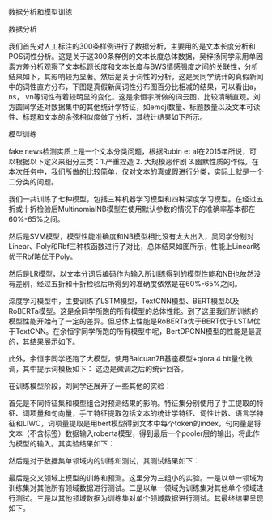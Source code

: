 数据分析和模型训练

数据分析

我们首先对人工标注的300条样例进行了数据分析，主要用的是文本长度分析和POS词性分析。这是关于这300条样例的文本长度总体数据，吴梓扬同学采用单因素方差分析观察了文本标题长度和文本长度与BWS情感强度之间的关联性，分析结果如下，其影响较为显著。然后是关于词性的分析，这是吴同学统计的真假新闻中的词性直方分布，下图是真假新闻词性分布图百分比相减的结果，可以看出a，ns， vn等词性有着较明显的变化。这是余恒宇所做的词云图，比较清晰直观。刘方圆同学还对数据集中的其他统计学特征，如emoji数量、标题数量以及文本可读性、标题和文本的余弦相似度做了分析，其统计结果如下所示。

模型训练

fake news检测实质上是一个文本分类问题，根据Rubin et al在2015年所说，可以根据以下定义来细分三类：1.严重捏造 2. 大规模恶作剧 3.幽默性质的作假。在本次任务中，我们所做的比较简单，仅对文本的真或假进行分类，实际上就是一个二分类的问题。

我们一共训练了七种模型，包括三种机器学习模型和四种深度学习模型。在经过五折或十折检验后MultinomialNB模型在使用默认参数的情况下的准确率基本都在60%-65%之间。

然后是SVM模型，模型性能准确度和NB模型相比没有太大出入，吴同学分别对Linear、Poly和Rbf三种核函数进行了对比，总体结果如图所示，性能上Linear略优于Rbf略优于Poly。

然后是LR模型，以文本分词后编码作为输入所训练得到的模型性能和NB也依然没有差别，经过五折和十折检验后所得到的准确度依然是在60%-65%之间。

深度学习模型中，主要训练了LSTM模型，TextCNN模型、BERT模型以及RoBERTa模型。这是余同学所跑的所有模型的总体性能。到了这里我们所训练的模型性能开始有了一定的差异。但总体上性能是RoBERTa优于BERT优于LSTM优于TextCNN。在余恒宇同学所跑的所有模型中呢，BertDPCNN模型的性能是最高的，其结果展示如下。

此外，余恒宇同学还跑了大模型，使用Baicuan7B基座模型+qlora 4 bit量化微调，其中提示词模板如下：    这边是微调之后的统计回答。

在训练模型阶段，刘同学还展开了一些其他的实验：

首先是不同特征集和模型组合对预测结果的影响。特征集分别使用了手工提取的特征、词项量和句向量，手工特征提取包括文本的统计学特征、词性计数、语言学特征和LIWC，词项量提取是用bert模型得到文本中每个token的index，句向量是将文本（不含标签）数据输入roberta模型，得到最后一个pooler层的输出。将此作为模型的输入。其实验结果如下：

然后是对于数据集单领域内的训练和测试，其测试结果如下：

最后是交叉领域上模型的训练和预测。这里分为三组小的实验。一是以单一领域为训练集对其他所有领域数据进行测试。二是以单一领域为训练集对其他单个领域进行测试。三是以其他领域数据为训练集对单个领域数据进行测试。其最终结果呈现如下。


